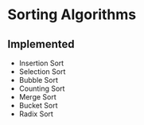 
# Sorting Algorithms
 
## Implemented

- Insertion Sort
- Selection Sort
- Bubble Sort
- Counting Sort
- Merge Sort
- Bucket Sort
- Radix Sort


